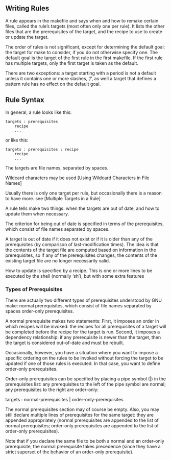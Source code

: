 ## Writing Rules

A rule appears in the makefile and says when and how to remake certain files, called the rule’s targets (most often only one per rule). It lists the other files that are the prerequisites of the target, and the recipe to use to create or update the target.

The order of rules is not significant, except for determining the default goal: the target for make to consider, if you do not otherwise specify one. The default goal is the target of the first rule in the first makefile. If the first rule has multiple targets, only the first target is taken as the default.

There are two exceptions:
	a target starting with a period is not a default unless it contains one or more slashes, ‘/’, as well
	a target that defines a pattern rule has no effect on the default goal.

## Rule Syntax

In general, a rule looks like this:

```make
targets : prerequisites
	recipe
	...
```

or like this:

```make
targets : prerequisites ; recipe
	recipe
	...
```

The targets are file names, separated by spaces.

Wildcard characters may be used
[Using Wildcard Characters in File Names]

Usually there is only one target per rule, but occasionally there is a reason to
have more. see [Multiple Targets in a Rule]


A rule tells make two things: when the targets are out of date, and how to update them when necessary.

The criterion for being out of date is specified in terms of the prerequisites, which consist of file names separated by spaces.

A target is out of date if it does not exist or if it is older than any of the prerequisites (by comparison of last-modification times). The idea is that the contents of the target file are computed based on information in the prerequisites, so if any of the prerequisites changes, the contents of the existing target file are no longer necessarily valid.

How to update is specified by a recipe. This is one or more lines to be executed by the shell (normally ‘sh’), but with some extra features



### Types of Prerequisites
There are actually two different types of prerequisites understood by GNU make:
	normal prerequisites, which consist of file names separated by spaces
	order-only prerequisites.


A normal prerequisite makes two statements:
	First, it imposes an order in which recipes will be invoked: the recipes for all prerequisites of a target will be completed before the recipe for the target is run.
	Second, it imposes a dependency relationship: if any prerequisite is newer than the target, then the target is considered out-of-date and must be rebuilt.

Occasionally, however, you have a situation where you want to impose a specific ordering on the rules to be invoked without forcing the target to be updated if one of those rules is executed. In that case, you want to define order-only prerequisites.

Order-only prerequisites can be specified by placing a pipe symbol (|) in the prerequisites list: any prerequisites to the left of the pipe symbol are normal; any prerequisites to the right are order-only:

targets : normal-prerequisites | order-only-prerequisites

The normal prerequisites section may of course be empty. Also, you may still declare multiple lines of prerequisites for the same target: they are appended appropriately (normal prerequisites are appended to the list of normal prerequisites; order-only prerequisites are appended to the list of order-only prerequisites).

Note that if you declare the same file to be both a normal and an order-only prerequisite, the normal prerequisite takes precedence
(since they have a strict superset of the behavior of an order-only prerequisite).
